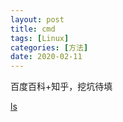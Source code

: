 ```yaml
---
layout: post
title: cmd
tags: [Linux]
categories: [方法]
date: 2020-02-11
---
```


百度百科+知乎，挖坑待填

[ls](https://zhuanlan.zhihu.com/p/67513308)